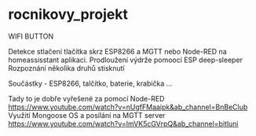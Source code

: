 # rocnikovy_projekt

WIFI BUTTON

Detekce stlačení tlačítka skrz ESP8266 a MGTT nebo Node-RED na homeassisstant aplikaci.
Prodloužení výdrže pomoocí ESP deep-sleeper
Rozpoznání několika druhů stisknutí

Součástky - ESP8266, talčítko, baterie, krabička ...

Tady to je dobře vyřešené za pomocí Node-RED
https://www.youtube.com/watch?v=nUgfFMaaipk&ab_channel=BnBeClub
Využití Mongoose OS a posílání na MGTT server
https://www.youtube.com/watch?v=ImVK5cGVrpQ&ab_channel=bitluni
